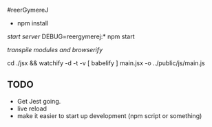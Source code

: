 #reerGymereJ

* npm install

*start server*
DEBUG=reergymerej:* npm start

*transpile modules and browserify*

cd ./jsx && watchify -d -t -v [ babelify ] main.jsx -o ../public/js/main.js


## TODO

* Get Jest going.
* live reload
* make it easier to start up development (npm script or something)

